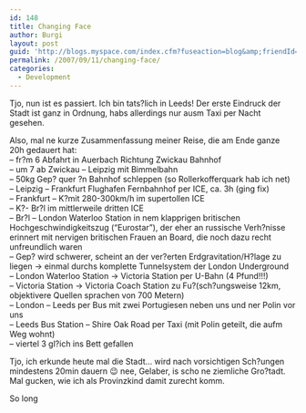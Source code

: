 ```yaml
---
id: 148
title: Changing Face
author: Burgi
layout: post
guid: 'http://blogs.myspace.com/index.cfm?fuseaction=blog&amp;friendId=11116526'
permalink: /2007/09/11/changing-face/
categories:
  - Development
---
```



Tjo, nun ist es passiert. Ich bin tats?lich in Leeds! Der erste Eindruck der Stadt ist ganz in Ordnung, habs allerdings nur ausm Taxi per Nacht gesehen.

Also, mal ne kurze Zusammenfassung meiner Reise, die am Ende ganze 20h gedauert hat:  
&#8211; fr?m 6 Abfahrt in Auerbach Richtung Zwickau Bahnhof  
&#8211; um 7 ab Zwickau &#8211; Leipzig mit Bimmelbahn  
&#8211; 50kg Gep? quer ?n Bahnhof schleppen (so Rollerkofferquark hab ich net)  
&#8211; Leipzig &#8211; Frankfurt Flughafen Fernbahnhof per ICE, ca. 3h (ging fix)  
&#8211; Frankfurt &#8211; K?mit 280-300km/h im supertollen ICE  
&#8211; K?- Br?l im mittlerweile dritten ICE  
&#8211; Br?l &#8211; London Waterloo Station in nem klapprigen britischen Hochgeschwindigkeitszug (&#8220;Eurostar&#8221;), der eher an russische Verh?nisse erinnert mit nervigen britischen Frauen an Board, die noch dazu recht unfreundlich waren  
&#8211; Gep? wird schwerer, scheint an der ver?erten Erdgravitation/H?lage zu liegen -> einmal durchs komplette Tunnelsystem der London Underground  
&#8211; London Waterloo Station -> Victoria Station per U-Bahn (4 Pfund!!!)  
&#8211; Victoria Station -> Victoria Coach Station zu Fu?(sch?ungsweise 12km, objektivere Quellen sprachen von 700 Metern)  
&#8211; London &#8211; Leeds per Bus mit zwei Portugiesen neben uns und ner Polin vor uns  
&#8211; Leeds Bus Station &#8211; Shire Oak Road per Taxi (mit Polin geteilt, die aufm Weg wohnt)  
&#8211; viertel 3 gl?ich ins Bett gefallen

Tjo, ich erkunde heute mal die Stadt&#8230; wird nach vorsichtigen Sch?ungen mindestens 20min dauern 😉 nee, Gelaber, is scho ne ziemliche Gro?tadt. Mal gucken, wie ich als Provinzkind damit zurecht komm.

So long

